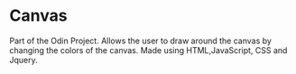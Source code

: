 # Canvas
Part of the Odin Project. Allows the user to draw around the canvas by changing the colors of the canvas. Made using HTML,JavaScript, CSS and Jquery.
